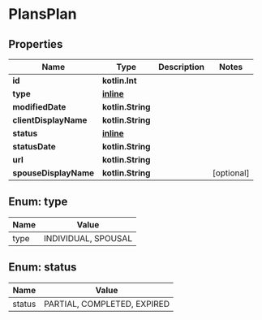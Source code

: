 
# PlansPlan

## Properties
Name | Type | Description | Notes
------------ | ------------- | ------------- | -------------
**id** | **kotlin.Int** |  | 
**type** | [**inline**](#TypeEnum) |  | 
**modifiedDate** | **kotlin.String** |  | 
**clientDisplayName** | **kotlin.String** |  | 
**status** | [**inline**](#StatusEnum) |  | 
**statusDate** | **kotlin.String** |  | 
**url** | **kotlin.String** |  | 
**spouseDisplayName** | **kotlin.String** |  |  [optional]


<a name="TypeEnum"></a>
## Enum: type
Name | Value
---- | -----
type | INDIVIDUAL, SPOUSAL


<a name="StatusEnum"></a>
## Enum: status
Name | Value
---- | -----
status | PARTIAL, COMPLETED, EXPIRED



